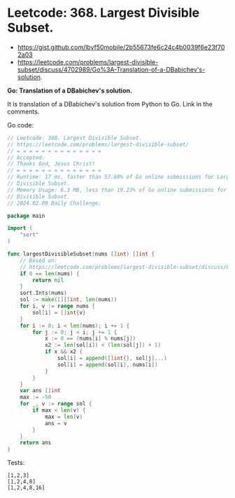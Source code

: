 # Leetcode: 368. Largest Divisible Subset.

- https://gist.github.com/lbvf50mobile/2b55673fe6c24c4b0039f6e23f702a03
- https://leetcode.com/problems/largest-divisible-subset/discuss/4702989/Go%3A-Translation-of-a-DBabichev's-solution.

**Go: Translation of a DBabichev's solution.**

It is translation of a DBabichev's solution from Python to Go. Link in the
comments.

Go code:
```Go
// Leetcode: 368. Largest Divisible Subset.
// https://leetcode.com/problems/largest-divisible-subset/
// = = = = = = = = = = = = = =
// Accepted.
// Thanks God, Jesus Christ!
// = = = = = = = = = = = = = =
// Runtime: 17 ms, faster than 57.69% of Go online submissions for Largest
// Divisible Subset.
// Memory Usage: 6.3 MB, less than 19.23% of Go online submissions for Largest
// Divisible Subset.
// 2024.02.09 Daily Challenge.

package main

import (
	"sort"
)

func largestDivisibleSubset(nums []int) []int {
	// Based on:
	// https://leetcode.com/problems/largest-divisible-subset/discuss/684738/Python-Short-DP-with-O(n2)-explained-(update)
	if 0 == len(nums) {
		return nil
	}
	sort.Ints(nums)
	sol := make([][]int, len(nums))
	for i, v := range nums {
		sol[i] = []int{v}
	}
	for i := 0; i < len(nums); i += 1 {
		for j := 0; j < i; j += 1 {
			x := 0 == (nums[i] % nums[j])
			x2 := len(sol[i]) < (len(sol[j]) + 1)
			if x && x2 {
				sol[i] = append([]int{}, sol[j]...)
				sol[i] = append(sol[i], nums[i])
			}
		}
	}
	var ans []int
	max := -50
	for _, v := range sol {
		if max < len(v) {
			max = len(v)
			ans = v
		}
	}
	return ans
}
```

Tests:
```
[1,2,3]
[1,2,4,8]
[1,2,4,8,16]
```

